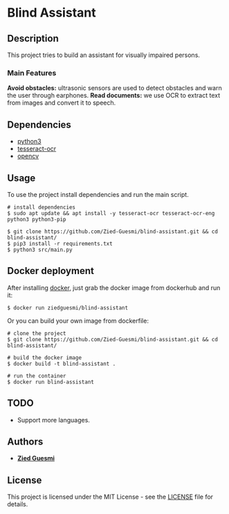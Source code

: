 # Blind Assistant
<!-- ![logo](./logo.png) -->


## Description
This project tries to build an assistant for visually impaired persons.


### Main Features
**Avoid obstacles:** ultrasonic sensors are used to detect obstacles and warn the user through earphones.
**Read documents:** we use OCR to extract text from images and convert it to speech.


## Dependencies
- [python3](https://www.python.org/)  
- [tesseract-ocr](https://github.com/tesseract-ocr/tesseract)  
- [opencv](https://opencv.org/)


## Usage
To use the project install dependencies and run the main script.

    # install dependencies
    $ sudo apt update && apt install -y tesseract-ocr tesseract-ocr-eng python3 python3-pip

    $ git clone https://github.com/Zied-Guesmi/blind-assistant.git && cd blind-assistant/
    $ pip3 install -r requirements.txt
    $ python3 src/main.py


## Docker deployment
After installing [docker](https://docs.docker.com/install/), just grab the docker image from dockerhub and run it:

    $ docker run ziedguesmi/blind-assistant

Or you can build your own image from dockerfile:

    # clone the project
    $ git clone https://github.com/Zied-Guesmi/blind-assistant.git && cd blind-assistant/

    # build the docker image
    $ docker build -t blind-assistant .

    # run the container
    $ docker run blind-assistant



## TODO
- Support more languages.


## Authors
- **[Zied Guesmi](https://github.com/Zied-Guesmi)**


## License
This project is licensed under the MIT License - see the [LICENSE](https://github.com/Zied-Guesmi/blind-assistant/blob/master/LICENSE) file for details.
